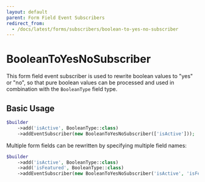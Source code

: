 ```yaml
---
layout: default
parent: Form Field Event Subscribers
redirect_from:
  - /docs/latest/forms/subscribers/boolean-to-yes-no-subscriber
---
```


# BooleanToYesNoSubscriber

This form field event subscriber is used to rewrite boolean values to "yes" or "no", so that pure boolean
values can be processed and used in combination with the `BooleanType` field type.

## Basic Usage

```php
$builder
    ->add('isActive', BooleanType::class)
    ->addEventSubscriber(new BooleanToYesNoSubscriber(['isActive']));
```

Multiple form fields can be rewritten by specifying multiple field names:

```php
$builder
    ->add('isActive', BooleanType::class)
    ->add('isFeatured', BooleanType::class)
    ->addEventSubscriber(new BooleanToYesNoSubscriber('isActive', 'isFeatured'));
```
